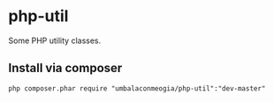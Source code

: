 # php-util
Some PHP utility classes.

## Install via composer
```
php composer.phar require "umbalaconmeogia/php-util":"dev-master"
```